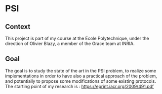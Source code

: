 # PSI
## Context
This project is part of my course at the Ecole Polytechnique, under the direction of Olivier Blazy, a member of the Grace team at INRIA. 
## Goal
The goal is to study the state of the art in the PSI problem, to realize some implementations in order to have also a practical approach of the problem, and potentially to propose some modifications of some existing protocols. 
The starting point of my research is : https://eprint.iacr.org/2009/491.pdf